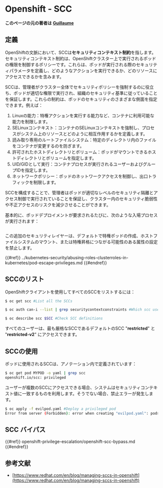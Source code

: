 # Openshift - SCC

**このページの元の著者は** [**Guillaume**](https://www.linkedin.com/in/guillaume-chapela-ab4b9a196)

## 定義

OpenShiftの文脈において、SCCは**セキュリティコンテキスト制約**を指します。セキュリティコンテキスト制約は、OpenShiftクラスター上で実行されるポッドの権限を制御するポリシーです。これらは、ポッドが実行される際のセキュリティパラメータを定義し、どのようなアクションを実行できるか、どのリソースにアクセスできるかを含みます。

SCCは、管理者がクラスター全体でセキュリティポリシーを強制するのに役立ち、ポッドが適切な権限で実行され、組織のセキュリティ基準に従っていることを保証します。これらの制約は、ポッドのセキュリティのさまざまな側面を指定できます。例えば：

1. Linuxの能力：特権アクションを実行する能力など、コンテナに利用可能な能力を制限します。
2. SELinuxコンテキスト：コンテナのSELinuxコンテキストを強制し、プロセスがシステム上のリソースとどのように相互作用するかを定義します。
3. 読み取り専用のルートファイルシステム：特定のディレクトリ内のファイルをコンテナが変更するのを防ぎます。
4. 許可されたホストディレクトリとボリューム：ポッドがマウントできるホストディレクトリとボリュームを指定します。
5. UID/GIDとして実行：コンテナプロセスが実行されるユーザーおよびグループIDを指定します。
6. ネットワークポリシー：ポッドのネットワークアクセスを制御し、出口トラフィックを制限します。

SCCを構成することで、管理者はポッドが適切なレベルのセキュリティ隔離とアクセス制御で実行されていることを保証し、クラスター内のセキュリティ脆弱性や不正アクセスのリスクを減少させることができます。

基本的に、ポッドデプロイメントが要求されるたびに、次のような入場プロセスが実行されます：

<figure><img src="../../images/Managing SCCs in OpenShift-1.png" alt=""><figcaption></figcaption></figure>

この追加のセキュリティレイヤーは、デフォルトで特権ポッドの作成、ホストファイルシステムのマウント、または特権昇格につながる可能性のある属性の設定を禁止します。

{{#ref}}
../kubernetes-security/abusing-roles-clusterroles-in-kubernetes/pod-escape-privileges.md
{{#endref}}

## SCCのリスト

OpenShiftクライアントを使用してすべてのSCCをリストするには：
```bash
$ oc get scc #List all the SCCs

$ oc auth can-i --list | grep securitycontextconstraints #Which scc user can use

$ oc describe scc $SCC #Check SCC definitions
```
すべてのユーザーは、最も厳格なSCCであるデフォルトのSCC "**restricted**" と "**restricted-v2**" にアクセスできます。

## SCCの使用

ポッドに使用されるSCCは、アノテーション内で定義されています：
```bash
$ oc get pod MYPOD -o yaml | grep scc
openshift.io/scc: privileged
```
ユーザーが複数のSCCにアクセスできる場合、システムはセキュリティコンテキスト値に一致するものを利用します。そうでない場合、禁止エラーが発生します。
```bash
$ oc apply -f evilpod.yaml #Deploy a privileged pod
Error from server (Forbidden): error when creating "evilpod.yaml": pods "evilpod" is forbidden: unable to validate against any security context constrain
```
## SCC バイパス

{{#ref}}
openshift-privilege-escalation/openshift-scc-bypass.md
{{#endref}}

## 参考文献

- [https://www.redhat.com/en/blog/managing-sccs-in-openshift](https://www.redhat.com/en/blog/managing-sccs-in-openshift)
